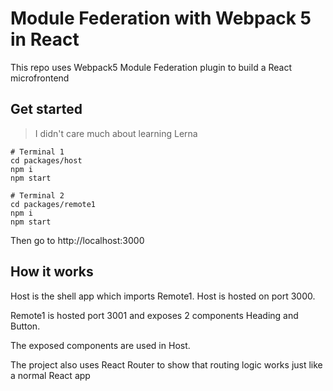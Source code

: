 # Module Federation with Webpack 5 in React

This repo uses Webpack5 Module Federation plugin to build a React microfrontend

## Get started

> I didn't care much about learning Lerna

```shell
# Terminal 1
cd packages/host
npm i
npm start

# Terminal 2
cd packages/remote1
npm i
npm start
```

Then go to http://localhost:3000

## How it works

Host is the shell app which imports Remote1. Host is hosted on port 3000.

Remote1 is hosted port 3001 and exposes 2 components Heading and Button.

The exposed components are used in Host.

The project also uses React Router to show that routing logic works just like a normal React app

